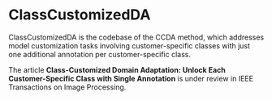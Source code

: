 # ClassCustomizedDA
ClassCustomizedDA is the codebase of the CCDA method, which addresses model customization tasks involving customer-specific classes with just one additional annotation per customer-specific class.

The article **Class-Customized Domain Adaptation: Unlock Each Customer-Specific Class with Single Annotation** is under review in IEEE Transactions on Image Processing.